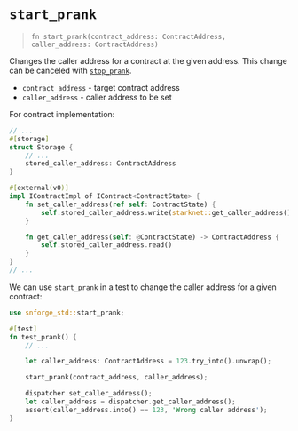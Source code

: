 # `start_prank`

> `fn start_prank(contract_address: ContractAddress, caller_address: ContractAddress)`

Changes the caller address for a contract at the given address.
This change can be canceled with [`stop_prank`](./stop_prank.md).

- `contract_address` - target contract address
- `caller_address` - caller address to be set

For contract implementation:

```rust
// ...
#[storage]
struct Storage {
    // ...
    stored_caller_address: ContractAddress
}

#[external(v0)]
impl IContractImpl of IContract<ContractState> {
    fn set_caller_address(ref self: ContractState) {
        self.stored_caller_address.write(starknet::get_caller_address());
    }

    fn get_caller_address(self: @ContractState) -> ContractAddress {
        self.stored_caller_address.read()
    }
}
// ...
```

We can use `start_prank` in a test to change the caller address for a given contract:

```rust
use snforge_std::start_prank;

#[test]
fn test_prank() {
    // ...

    let caller_address: ContractAddress = 123.try_into().unwrap();

    start_prank(contract_address, caller_address);

    dispatcher.set_caller_address();
    let caller_address = dispatcher.get_caller_address();
    assert(caller_address.into() == 123, 'Wrong caller address');
}
```